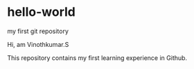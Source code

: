 # hello-world
my first git repository


Hi,
am Vinothkumar.S

This repository contains my first learning experience in Github.
